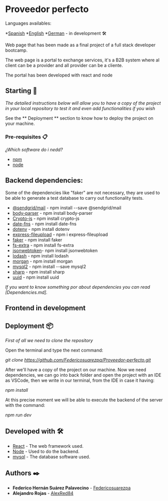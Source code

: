 # Proveedor perfecto

Languages availables:

*[Spanish](https://github.com/Federicosuarezpa/Proveedor-perfecto/blob/main/español.md)
*[English](https://github.com/Federicosuarezpa/Proveedor-perfecto/blob/main/README.md)
*[German](https://github.com/Federicosuarezpa/Proveedor-perfecto/blob/main/deutch.md) - in development 🛠️

Web page that has been made as a final project of a full stack developer bootcamp.

The web page is a portal to exchange services, it's a B2B system where al client can be a provider and all provider can be a cliente.

The portal has been developed with react and node

## Starting 🚀


_The detailed instructions below will allow you to have a copy of the project in your local repository to test it and even add functionalities if you wish_

See the ** Deployment ** section to know how to deploy the project on your machine.

### Pre-requisites 📋

_¿Which software do i nedd?_

* [npm](https://docs.npmjs.com/cli/v6/commands/npm-install)
* [node](https://nodejs.org/en/) 

<h2>Backend dependencies:</h2>
<p>Some of the dependencies like "faker" are not necessary, they are used to be able to generate a test database to carry out functionality tests.</p>

* [@sendgrid/mail](https://sendgrid.com/) - npm install --save @sendgrid/mail </li>
* [body-parser](https://www.npmjs.com/package/body-parser) - npm install body-parser</li>
* [Crypto-js](https://www.npmjs.com/package/crypto-js) - npm install crypto-js</li>
* [date-fns](https://www.npmjs.com/package/date-fns) - npm install date-fns</li>
* [dotenv](https://www.npmjs.com/package/dotenv) - npm install dotenv</li>
* [express-fileupload](https://www.npmjs.com/package/express-fileupload) - npm i express-fileupload</li>
* [faker](https://www.npmjs.com/package/faker) - npm install faker</li>
* [fs-extra](https://www.npmjs.com/package/fs-extra) - npm install fs-extra</li>
* [jsonwebtoken](https://www.npmjs.com/package/jsonwebtoken)- npm install jsonwebtoken</li>
* [lodash](https://www.npmjs.com/package/lodash) - npm install lodash</li>
* [morgan](https://www.npmjs.com/package/morgan) - npm install morgan</li>
* [mysql2](https://www.npmjs.com/package/mysql2) - npm install --save mysql2</li>
* [sharp](https://www.npmjs.com/package/sharp) - npm install sharp</li>
* [uuid](https://www.npmjs.com/package/uuid) - npm install uuid</li>

_If you want to know something por about dependencies you can read [Dependencies.md]._

<h2>Frontend in development</h2>

## Deployment 📦

_First of all we need to clone the repository_

Open the terminal and type the next command: 

_git clone https://github.com/Federicosuarezpa/Proveedor-perfecto.git_

After we'll have a copy of the project on our machine. Now we need dependencies, we can go into back folder and open the project with an IDE as VSCode,
then we write in our terminal, from the IDE in case it having:

_npm install_

At this precise moment we will be able to execute the backend of the server with the command:

_npm run dev_

## Developed with 🛠️
* [React](https://es.reactjs.org/) - The web framework used.
* [Node](https://nodejs.org/en/) - Used to do the backend.
* [mysql](https://www.mysql.com/) - The database software used.

 ## Authors ✒️
 * **Federico Hernán Suárez Palavecino** - [Federicosuarezpa](https://github.com/Federicosuarezpa)
 * **Alejandro Rojas** - [AlexRed84](https://github.com/AlexRed84)



